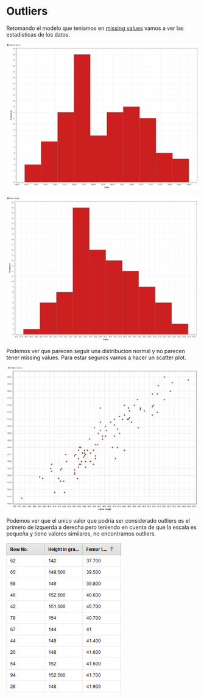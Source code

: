 # Outliers

Retomando el modelo que teniamos en [missing values](./4_missing_values_rapidminer.md) vamos a ver las estadisticas de los datos.

![](./img/rm_outliers_1.png)

![](./img/rm_outliers_2.png)

Podemos ver que parecen seguir una distribucion normal y no parecen tener missing values. Para estar seguros vamos a hacer un scatter plot.

![](./img/rm_outliers_3.png)

Podemos ver que el unico valor que podria ser considerado outliers es el primero de izquerda a derecha pero teniendo en cuenta de que la escala es pequeña y tiene valores similares, no encontramos outliers.

![](./img/rm_outliers_4.png)
